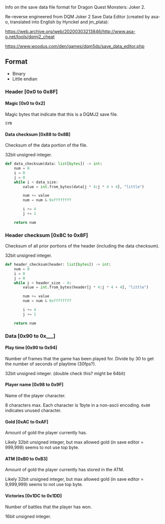 Info on the save data file format for Dragon Quest Monsters: Joker 2.

Re-reverse engineered from DQM Joker 2 Save Data Editor (created by asa-o, translated into English by Hynckel and jm_plata):

https://web.archive.org/web/20200303213846/http://www.asa-o.net/tools/dqmj2_cheat

https://www.woodus.com/den/games/dqm5ds/save_data_editor.php

## Format
* Binary
* Little endian

### Header [0x0 to 0x8F]
#### Magic [0x0 to 0x2]
Magic bytes that indicate that this is a DQMJ2 save file.

```
SYN
```

#### Data checksum [0x88 to 0x8B]
Checksum of the data portion of the file.

32bit unsigned integer.

```python
def data_checksum(data: list[bytes]) -> int:
    num = 0
    i = 0
    j = 0
    while i < data_size:
        value = int.from_bytes(data[j * 4:j * 4 + 4], "little")

        num += value
        num = num & 0xffffffff

        i += 4
        j += 1

    return num
```

### Header checksum [0x8C to 0x8F]
Checksum of all prior portions of the header (including the data checksum).

32bit unsigned integer.

```python
def header_checksum(header: list[bytes]) -> int:
    num = 0
    i = 0
    j = 0
    while i < header_size - 4:
        value = int.from_bytes(header[j * 4:j * 4 + 4], "little")

        num += value
        num = num & 0xffffffff

        i += 4
        j += 1

    return num
```

### Data [0x90 to 0x___]
#### Play time [0x90 to 0x94]
Number of frames that the game has been played for. Divide by 30 to get the number of seconds of playtime (30fps?).

32bit unsigned integer. (double check this? might be 64bit)

#### Player name [0x98 to 0x9F]
Name of the player character.

8 characters max. Each character is 1byte in a non-ascii encoding. `0x00` indicates unused character.

#### Gold [0xAC to 0xAF]
Amount of gold the player currently has.

Likely 32bit unsigned integer, but max allowed gold (in save editor = 999,999) seems to not use top byte.

#### ATM [0xB0 to 0xB3]
Amount of gold the player currently has stored in the ATM.

Likely 32bit unsigned integer, but max allowed gold (in save editor = 9,999,999) seems to not use top byte.

#### Victories [0x1DC to 0x1DD]
Number of battles that the player has won.

16bit unsigned integer.